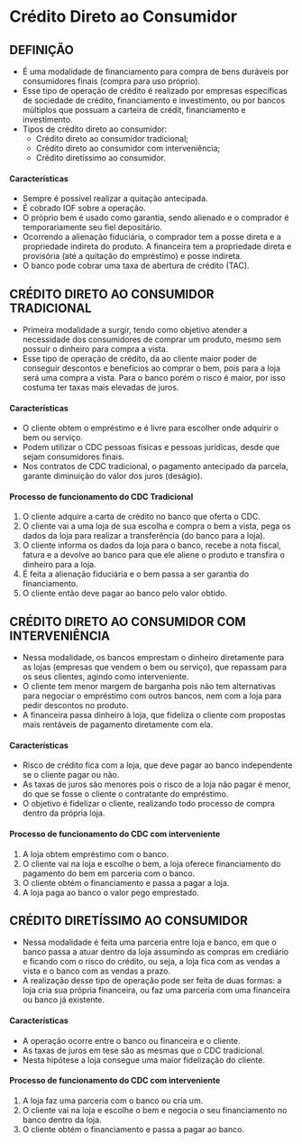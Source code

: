 # Crédito Direto ao Consumidor

## DEFINIÇÃO
* É uma modalidade de financiamento para compra de bens duráveis por consumidores finais (compra para uso próprio).
* Esse tipo de operação de crédito é realizado por empresas específicas de sociedade de crédito, financiamento e investimento, ou por bancos múltiplos que possuam a carteira de crédit, financiamento e investimento.
* Tipos de crédito direto ao consumidor:
  - Crédito direto ao consumidor tradicional;
  - Crédito direto ao consumidor com interveniência;
  - Crédito diretíssimo ao consumidor.

#### Características 
* Sempre é possível realizar a quitação antecipada.
* É cobrado IOF sobre a operação.
* O próprio bem é usado como garantia, sendo alienado e o comprador é temporariamente seu fiel depositário.
* Ocorrendo a alienação fiduciária, o comprador tem a posse direta e a propriedade indireta do produto. A financeira tem a propriedade direta e provisória (até a quitação do empréstimo) e posse indireta.
* O banco pode cobrar uma taxa de abertura de crédito (TAC).

## CRÉDITO DIRETO AO CONSUMIDOR TRADICIONAL
* Primeira modalidade a surgir, tendo como objetivo atender a necessidade dos consumidores de comprar um produto, mesmo sem possuir o dinheiro para compra a vista.
* Esse tipo de operação de crédito, da ao cliente maior poder de conseguir descontos e benefícios ao comprar o bem, pois para a loja será uma compra a vista. Para o banco porém o risco é maior, por isso costuma ter taxas mais elevadas de juros.

#### Características
* O cliente obtem o empréstimo e é livre para escolher onde adquirir o bem ou serviço.
* Podem utilizar o CDC pessoas físicas e pessoas jurídicas, desde que sejam consumidores finais.
* Nos contratos de CDC tradicional, o pagamento antecipado da parcela, garante diminuição do valor dos juros (deságio).

#### Processo de funcionamento do CDC Tradicional
1. O cliente adquire a carta de crédito no banco que oferta o CDC.
2. O cliente vai a uma loja de sua escolha e compra o bem a vista, pega os dados da loja para realizar a transferência (do banco para a loja).
3. O cliente informa os dados da loja para o banco, recebe a nota fiscal, fatura e a devolve ao banco para que ele aliene o produto e transfira o dinheiro para a loja.
4. É feita a alienação fiduciária e o bem passa a ser garantia do financiamento.
5. O cliente então deve pagar ao banco pelo valor obtido.

## CRÉDITO DIRETO AO CONSUMIDOR COM INTERVENIÊNCIA
* Nessa modalidade, os bancos emprestam o dinheiro diretamente para as lojas (empresas que vendem o bem ou serviço), que repassam para os seus clientes, agindo como interveniente.
* O cliente tem menor margem de barganha pois não tem alternativas para negociar o empréstimo com outros bancos, nem com a loja para pedir descontos no produto.
* A financeira passa dinheiro à loja, que fideliza o cliente com propostas mais rentáveis de pagamento diretamente com ela. 

#### Características
* Risco de crédito fica com a loja, que deve pagar ao banco independente se o cliente pagar ou não.
* As taxas de juros são menores pois o risco de a loja não pagar é menor, do que se fosse o cliente o contratante do empréstimo.
* O objetivo é fidelizar o cliente, realizando todo processo de compra dentro da própria loja.

#### Processo de funcionamento do CDC com interveniente
1. A loja obtem empréstimo com o banco.
2. O cliente vai na loja e escolhe o bem, a loja oferece financiamento do pagamento do bem em parceria com o banco. 
3. O cliente obtém o financiamento e passa a pagar a loja.
4. A loja paga ao banco o valor pego emprestado.

## CRÉDITO DIRETÍSSIMO AO CONSUMIDOR
* Nessa modalidade é feita uma parceria entre loja e banco, em que o banco passa a atuar dentro da loja assumindo as compras em crediário e ficando com o risco do crédito, ou seja, a loja fica com as vendas a vista e o banco com as vendas a prazo.
* A realização desse tipo de operação pode ser feita de duas formas: a loja cria sua própria financeira, ou faz uma parceria com uma financeira ou banco já existente.

#### Características
* A operação ocorre entre o banco ou financeira e o cliente.
* As taxas de juros em tese são as mesmas que o CDC tradicional.
* Nesta hipótese a loja consegue uma maior fidelização do cliente.

#### Processo de funcionamento do CDC com interveniente
1. A loja faz uma parceria com o banco ou cria um.
2. O cliente vai na loja e escolhe o bem e negocia o seu financiamento no banco dentro da loja.
3. O cliente obtém o financiamento e passa a pagar ao banco.